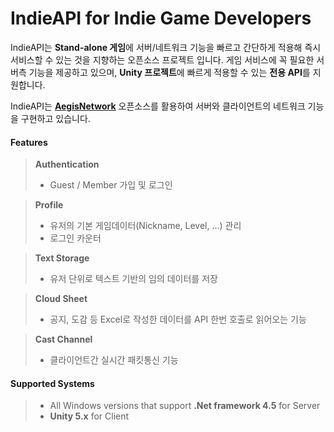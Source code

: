 IndieAPI for Indie Game Developers
===================


IndieAPI는 **Stand-alone 게임**에 서버/네트워크 기능을 빠르고 간단하게 적용해 즉시 서비스할 수 있는 것을 지향하는 오픈소스 프로젝트 입니다. 게임 서비스에 꼭 필요한 서버측 기능을 제공하고 있으며, **Unity 프로젝트**에 빠르게 적용할 수 있는 **전용 API**를 지원합니다.

IndieAPI는 **[AegisNetwork](https://github.com/SyncZone/AegisNetwork)** 오픈소스를 활용하여 서버와 클라이언트의 네트워크 기능을 구현하고 있습니다.



#### <i class="icon-folder-open"></i> Features
> **Authentication**
> - Guest / Member 가입 및 로그인

> **Profile**
> - 유저의 기본 게임데이터(Nickname, Level, ...) 관리
> - 로그인 카운터

> **Text Storage**
> - 유저 단위로 텍스트 기반의 임의 데이터를 저장

> **Cloud Sheet**
> - 공지, 도감 등 Excel로 작성한 데이터를 API 한번 호출로 읽어오는 기능

> **Cast Channel**
> - 클라이언트간 실시간 패킷통신 기능



#### <i class="icon-file"></i> Supported Systems
> - All Windows versions that support **.Net framework 4.5** for Server
> - **Unity 5.x** for Client
